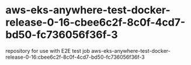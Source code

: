 # aws-eks-anywhere-test-docker-release-0-16-cbee6c2f-8c0f-4cd7-bd50-fc736056f36f-3
repository for use with E2E test job aws-eks-anywhere-test-docker-release-0-16:cbee6c2f-8c0f-4cd7-bd50-fc736056f36f-3
